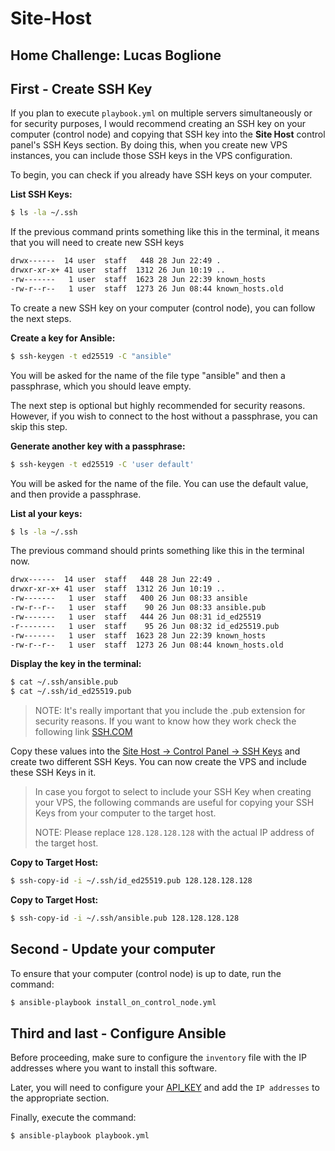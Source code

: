 # Site-Host 

## Home Challenge: Lucas Boglione

## First - Create SSH Key

If you plan to execute `playbook.yml` on multiple servers simultaneously or for security purposes, I would recommend creating an SSH key on your computer (control node) and copying that SSH key into the **Site Host** control panel's SSH Keys section. By doing this, when you create new VPS instances, you can include those SSH keys in the VPS configuration.


To begin, you can check if you already have SSH keys on your computer.

**List SSH Keys:**

```bash
$ ls -la ~/.ssh
```


If the previous command prints something like this in the terminal, it means that you will need to create new SSH keys

```bash 
drwx------  14 user  staff   448 28 Jun 22:49 .
drwxr-xr-x+ 41 user  staff  1312 26 Jun 10:19 ..
-rw-------   1 user  staff  1623 28 Jun 22:39 known_hosts
-rw-r--r--   1 user  staff  1273 26 Jun 08:44 known_hosts.old
```


To create a new SSH key on your computer (control node), you can follow the next  steps. 


**Create a key for Ansible:**

```bash
$ ssh-keygen -t ed25519 -C "ansible"
```
You will be asked for the name of the file type "ansible" and then a passphrase, which you should leave empty.


The next step is optional but highly recommended for security reasons. However, if you wish to connect to the host without a passphrase, you can skip this step.

**Generate another key with a passphrase:**

```bash
$ ssh-keygen -t ed25519 -C 'user default'
```
You will be asked for the name of the file. You can use the default value, and then provide a passphrase.


**List al your keys:**

```bash
$ ls -la ~/.ssh
```

The previous command should prints something like this in the terminal now.

```bash
drwx------  14 user  staff   448 28 Jun 22:49 .
drwxr-xr-x+ 41 user  staff  1312 26 Jun 10:19 ..
-rw-------   1 user  staff   400 26 Jun 08:33 ansible
-rw-r--r--   1 user  staff    90 26 Jun 08:33 ansible.pub
-rw-------   1 user  staff   444 26 Jun 08:31 id_ed25519
-r--------   1 user  staff    95 26 Jun 08:32 id_ed25519.pub
-rw-------   1 user  staff  1623 28 Jun 22:39 known_hosts
-rw-r--r--   1 user  staff  1273 26 Jun 08:44 known_hosts.old
```

**Display the key in the terminal:**

```bash
$ cat ~/.ssh/ansible.pub
$ cat ~/.ssh/id_ed25519.pub
```

>
>NOTE: It's really important that you include the .pub extension for security reasons. If you want to know how they work check the following link <a href="https://www.ssh.com/academy/ssh-keys">SSH.COM</a>
>


Copy these values into the <a href="https://cp.sitehost.nz/ssh/list-keys">Site Host -> Control Panel -> SSH Keys</a> and create two different SSH Keys. You can now create the VPS and include these SSH Keys in it.


>
> In case you forgot to select to include your SSH Key when creating your VPS, the following commands are useful for copying your SSH Keys from your computer to the target host.
>
>NOTE: Please replace `128.128.128.128` with the actual IP address of the target host.
>


**Copy to Target Host:**

```bash
$ ssh-copy-id -i ~/.ssh/id_ed25519.pub 128.128.128.128
```


**Copy to Target Host:**
```bash
$ ssh-copy-id -i ~/.ssh/ansible.pub 128.128.128.128
```


## Second - Update your computer

To ensure that your computer (control node) is up to date, run the command:

```bash
$ ansible-playbook install_on_control_node.yml
```


## Third and last - Configure Ansible

Before proceeding, make sure to configure the `inventory` file with the IP addresses where you want to install this software.

Later, you will need to configure your <a href="https://cp.sitehost.nz/api/list-keys">API_KEY</a> and add the `IP addresses` to the appropriate section.

Finally, execute the command:

```bash
$ ansible-playbook playbook.yml
```